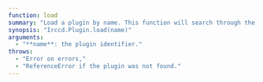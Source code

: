 ```yaml
---
function: load
summary: "Load a plugin by name. This function will search through the standard directories."
synopsis: "Irccd.Plugin.load(name)"
arguments:
  - "**name**: the plugin identifier."
throws:
  - "Error on errors,"
  - "ReferenceError if the plugin was not found."
---
```

